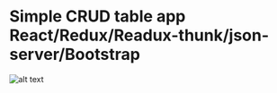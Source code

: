 # Simple CRUD table app  React/Redux/Readux-thunk/json-server/Bootstrap




![alt text](https://i.postimg.cc/DyWm36W4/CRUD-TABLE-SERVER.jpg)
